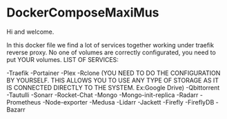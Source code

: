 # DockerComposeMaxiMus
Hi and welcome.

In this docker file we find a lot of services together working under traefik reverse proxy.
No one of volumes are correctly configurated, you need to put YOUR volumes.
LIST OF SERVICES:

-Traefik
-Portainer
-Plex
-Rclone (YOU NEED TO DO THE CONFIGURATION BY YOURSELF. THIS ALLOWS YOU TO USE ANY TYPE OF STORAGE AS IT IS CONNECTED DIRECTLY TO THE SYSTEM. Ex:Google Drive)
-Qbittorrent
-Tautulli
-Sonarr
-Rocket-Chat
    -Mongo
    -Mongo-init-replica
-Radarr
-Prometheus
     -Node-exporter
-Medusa
-Lidarr
-Jackett
-Firefly
    -FireflyDB
-Bazarr
